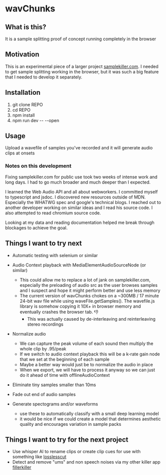 # wavChunks

## What is this?

It is a sample splitting proof of concept running completely in the browser

## Motivation

This is an experimental piece of a larger project [samplekiller.com](https://samplekiller.com). I needed to get sample splitting working in the browser, but it was such a big feature that I needed to develop it separately.

## Installation

1. git clone REPO
1. cd REPO
1. npm install
1. npm run dev -- --open

## Usage

Upload a wavefile of samples you've recorded and it will generate audio clips at onsets

### Notes on this development

Fixing samplekiller.com for public use took two weeks of intense work and long days. I had to go much broader and much deeper than I expected.

I learned the Web Audio API and all about webworkers. I committed myself to typescript and jsdoc. I discovered new resources outside of MDN. Especially the WHATWG spec and google's technical blogs. I reached out to another developer working on similar ideas and I read his source code. I also attempted to read chromium source code.

Looking at my data and reading documentation helped me break through blockages to achieve the goal.

## Things I want to try next

- Automatic testing with selenium or similar

- Audio Context playback with MediaElementAudioSourceNode (or similar)

  - This could allow me to replace a lot of jank on samplekiller.com, especially the preloading of audio src as the user browses samples and I suspect and hope it might perform better and use less memory
  - The current version of wavChunks chokes on a ~300MB / 17 minute 24-bit wav file while using waveFile.getSamples(). The wavefile.js library is somehow copying it 10X+ in browser memory and eventually crashes the browser tab. 👎
    - This was actually caused by de-interleaving and reinterleaving stereo recordings

- Normalize audio

  - We can capture the peak volume of each sound then multiply the whole clip by .95/peak
  - If we switch to audio context playback this will be a k-rate gain node that we set at the beginning of each sample
  - Maybe a better way would just be to normalize the audio in place
  - When we export, we will have to process it anyway so we can just do it ahead of time with offlineAudioContext

- Eliminate tiny samples smaller than 10ms

- Fade out end of audio samples

- Generate spectograms and/or waveforms
  - use these to automatically classify with a small deep learning model
  - it would be nice if we could create a model that determines aesthetic quality and encourages variation in sample packs

## Things I want to try for the next project

- Use whisper AI to rename clips or create clip cues for use with something like [losslesscut](https://github.com/mifi/lossless-cut)
- Detect and remove "ums" and non speech noises via my other killer app [fillerkiller](https://github.com/evanburnette/fillerkiller)
